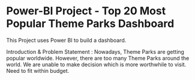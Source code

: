 # Power-BI Project - Top 20 Most Popular Theme Parks Dashboard

This Project uses Power BI to build a dashboard.

Introduction & Problem Statement :
Nowadays, Theme Parks are getting popular worldwide. However, there are too many Theme Parks around the world. We are unable to make decision which is more worthwhile to visit. Need to fit within budget.
